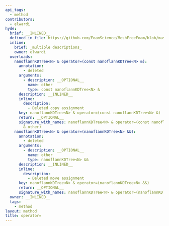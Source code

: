 ```yaml
---
api_tags:
  - method
contributors:
  - elwardi
hyde:
  brief: __INLINED__
  defined_in_file: https://github.com/FoamScience/MeshFreeFoam/blob/master/src/meshfree/kdTrees/nanoflannKDTree/nanoflannKDTree.H
  inline:
    brief: _multiple descriptions_
    owner: elwardi
  overloads:
    nanoflannKDTree<N> & operator=(const nanoflannKDTree<N> &):
      annotation:
        - deleted
      arguments:
        - description: __OPTIONAL__
          name: other
          type: const nanoflannKDTree<N> &
      description: __INLINED__
      inline:
        description:
          - Deleted copy assignment
      key: nanoflannKDTree<N> & operator=(const nanoflannKDTree<N> &)
      return: __OPTIONAL__
      signature_with_names: nanoflannKDTree<N> & operator=(const nanoflannKDTree<N>
        & other)
    nanoflannKDTree<N> & operator=(nanoflannKDTree<N> &&):
      annotation:
        - deleted
      arguments:
        - description: __OPTIONAL__
          name: other
          type: nanoflannKDTree<N> &&
      description: __INLINED__
      inline:
        description:
          - Deleted move assignment
      key: nanoflannKDTree<N> & operator=(nanoflannKDTree<N> &&)
      return: __OPTIONAL__
      signature_with_names: nanoflannKDTree<N> & operator=(nanoflannKDTree<N> && other)
  owner: __INLINED__
  tags:
    - method
layout: method
title: operator=
---
```

